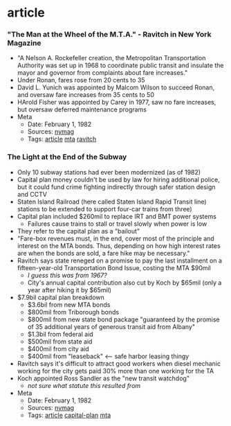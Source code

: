 # article
### "The Man at the Wheel of the M.T.A." - Ravitch in New York Magazine

- "A Nelson A. Rockefeller creation, the Metropolitan Transportation Authority was set up in 1968 to coordinate public transit and insulate the mayor and governor from complaints about fare increases."
- Under Ronan, fares rose from 20 cents to 35
- David L. Yunich was appointed by Malcom Wilson to succeed Ronan, and oversaw fare increases from 35 cents to 50
- HArold Fisher was appointed by Carey in 1977, saw no fare increases, but oversaw deferred maintenance programs
- Meta
  - Date: February 1, 1982
  - Sources: [nymag](https://books.google.com/books?id=fecCAAAAMBAJ&pg=PA22&lpg=PA22&dq=hrh+ravitch&source=bl&ots=di5YjQIL7g&sig=Ff4CMmdF4rvM3rEAsX_B7RLLp1c&hl=en&sa=X&ved=0ahUKEwj2z7-bq-jVAhXC1CYKHYueB9cQ6AEIXzAJ#v=onepage&q=hrh%20ravitch&f=false)
  - Tags: [article](../tags/article.md) [mta](../tags/mta.md) [ravitch](../tags/ravitch.md)

### The Light at the End of the Subway

- Only 10 subway stations had ever been modernized (as of 1982)
- Capital plan money couldn't be used by law for hiring additional police, but it could fund crime fighting indirectly through safer station design and CCTV
- Staten Island Railroad (here called Staten Island Rapid Transit line) stations to be extended to support four-car trains from three)
- Capital plan included $260mil to replace IRT and BMT power systems
  - Failures cause trains to stall or travel slowly when power is low
- They refer to the capital plan as a "bailout"
- "Fare-box revenues must, in the end, cover most of the principle and interest on the MTA bonds. Thus, depending on how high interest rates are when the bonds are sold, a fare hike may be necessary."
- Ravitch says state reneged on a promise to pay the last installment on a fifteen-year-old Transportation Bond Issue, costing the MTA $90mil
  - *I guess this was from 1967?*
  - City's annual capital contribution also cut by Koch by $65mil (only a year after hiking it by $65mil)
- $7.9bil capital plan breakdown
  - $3.6bil from new MTA bonds
  - $800mil from Triborough bonds
  - $800mil from new state bond package "guaranteed by the promise of 35 additional years of generous transit aid from Albany"
  - $1.3bil from federal aid
  - $500mil from state aid
  - $400mil from city aid
  - $400mil from "leaseback" <-- safe harbor leasing thingy
- Ravitch says it's difficult to attract good workers when diesel mechanic working for the city gets paid 30% more than one working for the TA
- Koch appointed Ross Sandler as the "new transit watchdog"
  - *not sure what statute this resulted from*
- Meta
  - Date: February 1, 1982
  - Sources: [nymag](https://books.google.com/books?id=fecCAAAAMBAJ&lpg=PA22&dq=hrh%20ravitch&pg=PA20#v=onepage&q=hrh%20ravitch&f=false)
  - Tags: [article](../tags/article.md) [capital-plan](../tags/capital-plan.md) [mta](../tags/mta.md)

